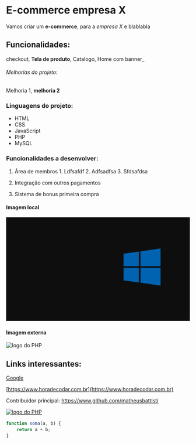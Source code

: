 # E-commerce empresa X

Vamos criar um **e-commerce**, para a *empresa X* e blablabla

## Funcionalidades:

checkout, **Tela de produto**, Catalogo, Home com banner_

###### Melhorias do projeto:

Melhoria 1, **melhoria 2**


### Linguagens do projeto:

* HTML
* CSS
* JavaScript
* PHP
* MySQL

### Funcionalidades a desenvolver:

1. Área de membros
                     1. Ldfsafdf
                     2. Adfsadfsa
                     3. Sfdsafdsa

2. Integração com outros pagamentos
3. Sistema de bonus primeira compra


#### Imagem local

![logo do python](img/WW.png)


#### Imagem externa

![logo do PHP](https://pt.wikipedia.org/wiki/SVG#/media/Ficheiro:Bitmap_VS_SVG.svg)


## Links interessantes:
[Google](https://www.google.com)

[https://www.horadecodar.com.br](https://www.horadecodar.com.br)

Contribuidor principal: https://www.github.com/matheusbattisti


[![logo do PHP](https://pt.wikipedia.org/wiki/SVG#/media/Ficheiro:Bitmap_VS_SVG.svg)](https://pt.wikipedia.org/wiki/SVG#/media/Ficheiro:Bitmap_VS_SVG.svg)


```javascript
function soma(a, b) {
    return a + b;
}
```